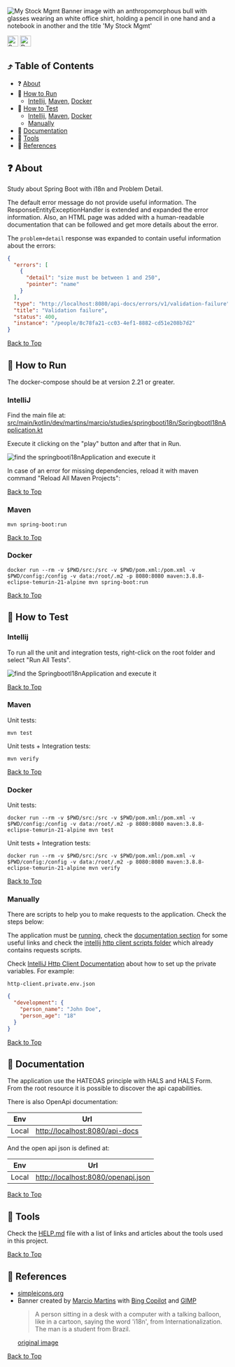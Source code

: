 <!--suppress HtmlUnknownAnchorTarget -->
<img src="docs/assets/banner.png" alt="My Stock Mgmt Banner image with an anthropomorphous bull with glasses wearing an white office shirt, holding a pencil in one hand and a notebook in another and the title 'My Stock Mgmt' "/>

<a href="https://spring.io/" title="Go to spring.io website"><img alt="Spring icon" src="./docs/assets/spring.svg" width="25"/></a>
<a href="https://maven.apache.org/" title="Go to apache.org website"><img alt="Docker icon" src="./docs/assets/apachemaven.svg" width="25"/></a>

<h2 id="table-of-contents">⤴️ Table of Contents</h2>

<ul>
  <li>❓ <a href="#about" title="Go to about bookmark">About</a></li>
  <li>
    🏃 <a href="#how-to-run" title="Go to how to run bookmark">How to Run</a>
    <ul>
      <li>
        <a href="#how-to-run-intellij" title="Go to how to run intellij bookmark">Intellij</a>,
        <a href="#how-to-run-maven" title="Go to how to run maven bookmark">Maven</a>,
        <a href="#how-to-run-docker" title="Go to how to run docker bookmark">Docker</a>
      </li>
    </ul>
  </li>
  <li>
    🚦 <a href="#how-to-test" title="Go to how to test bookmark">How to Test</a>
    <ul>
      <li>
        <a href="#how-to-test-intellij" title="Go to how to test intellij bookmark">Intellij</a>,
        <a href="#how-to-test-maven" title="Go to how to test maven bookmark">Maven</a>,
        <a href="#how-to-test-docker" title="Go to how to test docker bookmark">Docker</a>
      </li>
      <li><a href="#how-to-test-manually" title="Go to how to test manually bookmark">Manually</a></li>
    </ul>
  </li>
  <li>📖 <a href="#docs" title="Go to documentation bookmark">Documentation</a></li>
  <li>🔧 <a href="#tools" title="Go to about bookmark">Tools</a></li>
  <li>📖 <a href="#references" title="Go to about bookmark">References</a></li>
</ul>

<h2 id="about">❓ About</h2>

Study about Spring Boot with i18n and Problem Detail.

The default error message do not provide useful information. The ResponseEntityExceptionHandler is extended and expanded
the error information. Also, an HTML page was added with a human-readable documentation that can be followed and get
more details about the error.

The `problem+detail` response was expanded to contain useful information about the errors:

```json
{
  "errors": [
    {
      "detail": "size must be between 1 and 250",
      "pointer": "name"
    }
  ],
  "type": "http://localhost:8080/api-docs/errors/v1/validation-failure",
  "title": "Validation failure",
  "status": 400,
  "instance": "/people/8c78fa21-cc03-4ef1-8882-cd51e208b7d2"
}
```

<a href="#table-of-contents" title="Go to table of contents">Back to Top</a>

<h2 id="how-to-run">🏃 How to Run</h2>

The docker-compose should be at version 2.21 or greater.

<h3 id="how-to-run-intellij">IntelliJ</h3>

Find the main file
at: <a href="./src/main/kotlin/dev/martins/marcio/studies/springbooti18n/SpringbootI18nApplication.kt" title="Go to file SpringbootI18nApplication.kt">
src/main/kotlin/dev/martins/marcio/studies/springbooti18n/SpringbootI18nApplication.kt</a>

Execute it clicking on the "play" button and after that in Run.

<img src="./docs/assets/readme-how-to-run-intellij.png" alt="find the springbooti18nApplication and execute it"/>

In case of an error for missing dependencies, reload it with maven command "Reload All Maven Projects":

<a href="#table-of-contents" title="Go to table of contents">Back to Top</a>

<h3 id="how-to-run-maven">Maven</h3>

```shell
mvn spring-boot:run
```

<a href="#table-of-contents" title="Go to table of contents">Back to Top</a>

<h3 id="how-to-run-docker">Docker</h3>

```shell
docker run --rm -v $PWD/src:/src -v $PWD/pom.xml:/pom.xml -v $PWD/config:/config -v data:/root/.m2 -p 8080:8080 maven:3.8.8-eclipse-temurin-21-alpine mvn spring-boot:run
```

<a href="#table-of-contents" title="Go to table of contents">Back to Top</a>

<h2 id="how-to-test">🚦 How to Test</h2>

<h3 id="how-to-test-intellij">Intellij</h3>

To run all the unit and integration tests, right-click on the root folder and select "Run All Tests".

<img src="./docs/assets/readme-how-to-test-intellij.png" alt="find the SpringbootI18nApplication and execute it"/>

<a href="#table-of-contents" title="Go to table of contents">Back to Top</a>

<h3 id="how-to-test-maven">Maven</h3>

Unit tests:

```shell
mvn test
```

Unit tests + Integration tests:

```shell
mvn verify
```

<a href="#table-of-contents" title="Go to table of contents">Back to Top</a>

<h3 id="how-to-test-docker">Docker</h3>

Unit tests:

```shell
docker run --rm -v $PWD/src:/src -v $PWD/pom.xml:/pom.xml -v $PWD/config:/config -v data:/root/.m2 -p 8080:8080 maven:3.8.8-eclipse-temurin-21-alpine mvn test
```

Unit tests + Integration tests:

```shell
docker run --rm -v $PWD/src:/src -v $PWD/pom.xml:/pom.xml -v $PWD/config:/config -v data:/root/.m2 -p 8080:8080 maven:3.8.8-eclipse-temurin-21-alpine mvn verify
```

<a href="#table-of-contents" title="Go to table of contents">Back to Top</a>

<h3 id="how-to-test-manually">Manually</h3>

There are scripts to help you to make requests to the application. Check the steps below:

The application must be <a href="#how-to-run" title="Go to how to run bookmark">running</a>, check
the <a href="#docs" title="Go to documentation bookmark">documentation section</a> for some useful links and check
the <a href="src/test/intellij/scripts" title="Go to intellij scripts folder">intellij http client scripts folder</a>
which already contains requests scripts.

Check <a href="https://www.jetbrains.com/help/idea/http-client-in-product-code-editor.html" title="">IntelliJ Http
Client Documentation</a> about how to set up the private variables. For example:

`http-client.private.env.json`

```json
{
  "development": {
    "person_name": "John Doe",
    "person_age": "18"
  }
}
```

<a href="#table-of-contents" title="Go to table of contents">Back to Top</a>

<h2 id="docs">📖 Documentation</h2>

The application use the HATEOAS principle with HALS and HALS Form. From the root resource it is possible to discover the
api capabilities.

There is also OpenApi documentation:

| Env   | Url                                                                         |
|-------|-----------------------------------------------------------------------------|
| Local | <a href="http://localhost:8080/api-docs">http://localhost:8080/api-docs</a> |

And the open api json is defined at:

| Env   | Url                                                                                 |
|-------|-------------------------------------------------------------------------------------|
| Local | <a href="http://localhost:8080/openapi.json">http://localhost:8080/openapi.json</a> |

<a href="#table-of-contents" title="Go to table of contents">Back to Top</a>

<h2 id="tools">🔧 Tools</h2>

Check the <a href="./docs/HELP.md" title="Go to HELP.md file">HELP.md</a> file with a list of links and articles about
the tools used in this project.

<a href="#table-of-contents" title="Go to table of contents">Back to Top</a>

<h2 id="references">📖 References</h2>

<ul>
  <li>
    <a href="https://simpleicons.org/" title="Go to simpleicons.org website">simpleicons.org</a>
  </li>
  <li>
    Banner created by <a href="https://github.com/marciovmartins" title="Go to Marcio's github">Marcio Martins</a>
    with <a href="https://www.bing.com/images/create" title="Go to Bing Copiloted used in the banner">Bing Copilot</a>
    and <a href="https://www.gimp.org/" title="Go to GIMP website">GIMP</a><br/>
    <blockquote>A person sitting in a desk with a computer with a talking balloon, like in a cartoon, saying the word 'i18n', from Internationalization. The man is a student from Brazil.</blockquote>
    <a href="./docs/assets/readme-banner/bing-copilot-banner.jpeg" title="Go to original bing copilot generated image">original image</a>
  </li>
</ul>

<a href="#table-of-contents" title="Go to table of contents">Back to Top</a>